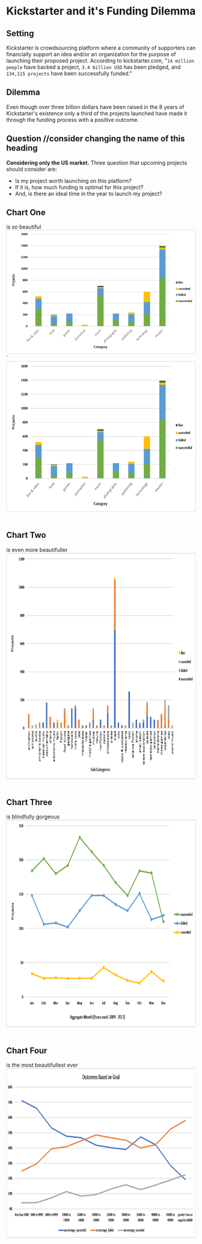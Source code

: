 # Kickstarter and it's Funding Dilemma

## Setting
Kickstarter is crowdsourcing platform where a community of supporters can financially support an idea and/or an organization for the purpose of launching their proposed project. According to kickstarter.com, "`14 million people` have backed a project, `3.4 billion USD` has been pledged, and `134,115 projects` have been successfully funded."

## Dilemma
Even though over three billion dollars have been raised in the 8 years of Kickstarter's existence only a third of the projects launched have made it through the funding process with a positive outcome.

## Question //consider changing the name of this heading
<strong>Considering only the US market.</strong> Three question that upcoming projects should consider are:
* Is my project worth launching on this platform?
* If it is, how much funding is optimal for this project?
* And, is there an ideal time in the year to launch my project?


## Chart One
is so beautiful
</br>
![line graph](charts/chart_1.png)
` <img src="charts/chart_1.png" width="700" height="400">
</br></br>
## Chart Two
is even more beautifuller
<img src="charts/chart_2.png" width="900" height="600">
</br></br>
## Chart Three
is blindfully gorgeous
<img src="charts/chart_3.png" width="900" height="550">
</br></br>
## Chart Four
is the most beautifullest ever
<img src="charts/chart_4.png" width="900" height="450">
